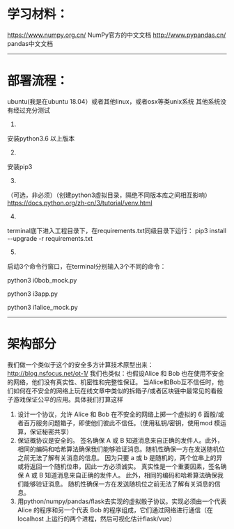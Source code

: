 # 学习材料：


https://www.numpy.org.cn/
NumPy官方的中文文档
http://www.pypandas.cn/
pandas中文文档


--------------------------------------------------------

# 部署流程：

ubuntu(我是在ubuntu 18.04）或者其他linux，或者osx等类unix系统
其他系统没有经过充分测试

1.
安装python3.6 以上版本

2. 
安装pip3 

3.
（可选，非必须）（创建python3虚拟目录，隔绝不同版本库之间相互影响）
https://docs.python.org/zh-cn/3/tutorial/venv.html


4.
terminal底下进入工程目录下，在requirements.txt同级目录下运行：
pip3 install --upgrade -r requirements.txt


5.
启动3个命令行窗口，在terminal分别输入3个不同的命令：

python3 i0bob_mock.py

python3 i3app.py

python3 i1alice_mock.py

--------------------------------------------------------

# 架构部分

我们做一个类似于这个的安全多方计算技术原型出来：
http://blog.nsfocus.net/ot-1/
 我们也类似：也假设Alice 和 Bob 也在使用不安全的网络，他们没有真实性、机密性和完整性保证。
 当Alice和Bob互不信任时，他们如何在不安全的网络上玩在线文章中类似的拆箱子/或者区块链中最常见的看骰子游戏保证公平的应用。具体我们打算这样
1. 设计一个协议，允许 Alice 和 Bob 在不安全的网络上掷一个虚拟的 6 面骰/或者百万服务问题箱子，即使他们彼此不信任。（使用私钥/密钥，使用mod 模运算，保证秘密共享）
2. 保证概协议是安全的。
签名确保 A 或 B 知道消息来自正确的发件人。此外，相同的编码和哈希算法确保我们能够验证消息。随机性确保一方在发送随机位之前无法了解有关消息的信息。
因为只要 a 或 b 是随机的，两个位串上的异或将返回一个随机位串，因此一方必须诚实。 真实性是一个重要因素，签名确保 A 或 B 知道消息来自正确的发件人。 此外，相同的编码和哈希算法确保我们能够验证消息。 随机性确保一方在发送随机位之前无法了解有关消息的信息。
3. 用python/numpy/pandas/flask去实现的虚拟骰子协议。实现必须由一个代表 Alice 的程序和另一个代表 Bob 的程序组成，它们通过网络进行通信（在 localhost 上运行的两个进程，然后可视化估计flask/vue）
